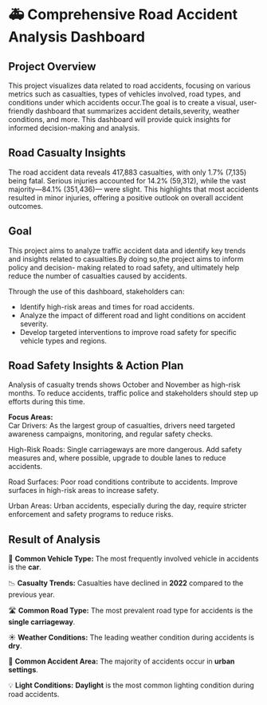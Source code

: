 # 🚑 Comprehensive Road Accident Analysis Dashboard

## Project Overview

   This project visualizes data related to road accidents, focusing on various metrics such as casualties, types of vehicles involved, road types, and conditions under which 
   accidents occur.The goal is to create a visual, user-friendly dashboard that summarizes accident details,severity, weather conditions, and more. This dashboard will
   provide quick insights for informed decision-making and analysis.

## Road Casualty Insights
   The road accident data reveals 417,883 casualties, with only 1.7% (7,135) being fatal. Serious injuries accounted for 14.2% (59,312), while the vast majority—84.1% 
   (351,436)— were slight. This highlights that most accidents resulted in minor injuries, offering a positive outlook on overall accident outcomes.



## Goal
   This project aims to analyze traffic accident data and identify key trends and insights related to casualties.By doing so,the project aims to inform policy and decision- 
   making related to road safety, and ultimately help reduce the number of casualties caused by accidents.</br>
   
   Through the use of this dashboard, stakeholders can:</br>
   - Identify high-risk areas and times for road accidents.</br> 
   - Analyze the impact of different road and light conditions on accident severity.</br>
   - Develop targeted interventions to improve road safety for specific vehicle types and regions.

## Road Safety Insights & Action Plan
Analysis of casualty trends shows October and November as high-risk months. To reduce accidents, traffic police and stakeholders should step up efforts during this time.

**Focus Areas:** </br>
Car Drivers: As the largest group of casualties, drivers need targeted awareness campaigns, monitoring, and regular safety checks.

High-Risk Roads: Single carriageways are more dangerous. Add safety measures and, where possible, upgrade to double lanes to reduce accidents.

Road Surfaces: Poor road conditions contribute to accidents. Improve surfaces in high-risk areas to increase safety.

Urban Areas: Urban accidents, especially during the day, require stricter enforcement and safety programs to reduce risks.

## Result of Analysis

🚗 **Common Vehicle Type:** The most frequently involved vehicle in accidents is the **car**.

📉 **Casualty Trends:** Casualties have declined in **2022** compared to the previous year.

🛣️ **Common Road Type:** The most prevalent road type for accidents is the **single carriageway**.

☀️ **Weather Conditions:** The leading weather condition during accidents is **dry**.

🌆 **Common Accident Area:** The majority of accidents occur in **urban settings**.

💡 **Light Conditions:** **Daylight** is the most common lighting condition during road accidents.



